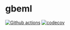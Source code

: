 # gbeml

[![Github actions](https://github.com/shimashimashi/gbeml/actions/workflows/test.yaml/badge.svg)](https://github.com/shimashimashi/gbeml/actions)
[![codecov](https://codecov.io/gh/shimashimashi/gbeml/branch/main/graph/badge.svg?token=V9KEX4A31V)](https://codecov.io/gh/shimashimashi/gbeml)
